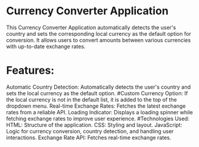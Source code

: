 # Currency Converter Application
This Currency Converter Application automatically detects the user's country and sets the corresponding local currency as the default option for conversion. It allows users to convert amounts between various currencies with up-to-date exchange rates.

# Features:
Automatic Country Detection: Automatically detects the user's country and sets the local currency as the default option.
#Custom Currency Option: If the local currency is not in the default list, it is added to the top of the dropdown menu.
Real-time Exchange Rates: Fetches the latest exchange rates from a reliable API.
Loading Indicator: Displays a loading spinner while fetching exchange rates to improve user experience.
#Technologies Used:
HTML: Structure of the application.
CSS: Styling and layout.
JavaScript: Logic for currency conversion, country detection, and handling user interactions.
Exchange Rate API: Fetches real-time exchange rates.
